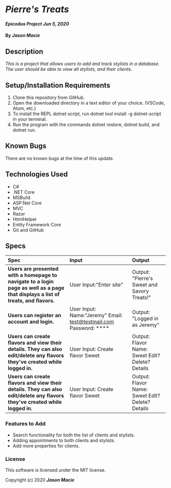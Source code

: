 # _Pierre's Treats_

#### _Epicodus Project Jun 5, 2020_

#### By _**Jason Macie**_

## Description

_This is a project that allows users to add and track stylists in a database. The user should be able to view all stylists, and their clients._

## Setup/Installation Requirements

1. Clone this repository from GitHub.
2. Open the downloaded directory in a text editor of your choice.
  (VSCode, Atom, etc.)
3. To install the REPL dotnet script, run dotnet tool install -g dotnet-script in your terminal.
4. Run the program with the commands dotnet restore, dotnet build, and dotnet run.

## Known Bugs

There are no known bugs at the time of this update.

## Technologies Used

* C#
* .NET Core
* MSBuild
* ASP.Net Core
* MVC
* Razor
* HtmlHelper
* Entity Framework Core
* Git and GitHub

## Specs

| Spec | Input | Output |
| :------------- | :------------- | :------------- |
| **Users are presented with a homepage to navigate to a login page as well as a page that displays a list of treats, and flavors.** | User Input:"Enter site" | Output: "Pierre's Sweet and Savory Treats!" |
| **Users can register an account and login.** | User Input: Name:"Jeremy" Email: test@testmail.com Password: **** | Output: "Logged in as Jeremy" |
| **Users can create flavors and view their details. They can also edit/delete any flavors they've created while logged in.** | User Input: Create flavor Sweet | Output: Flavor Name: Sweet Edit? Delete? Details
| **Users can create flavors and view their details. They can also edit/delete any flavors they've created while logged in.** | User Input: Create flavor Sweet | Output: Flavor Name: Sweet Edit? Delete? Details

### Features to Add

* Search functionality for both the list of clients and stylists.
* Adding appointments to both clients and stylists.
* Add more properties for clients.

### License

This software is licensed under the MIT license.

Copyright (c) 2020 **_Jason Macie_**